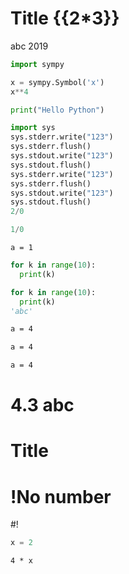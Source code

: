 # Title {{2*3}}

abc 2019

```python
import sympy
```

```python
x = sympy.Symbol('x')
x**4
```

```python
print("Hello Python")
```

```python
import sys
sys.stderr.write("123")
sys.stderr.flush()
sys.stdout.write("123")
sys.stdout.flush()
sys.stderr.write("123")
sys.stderr.flush()
sys.stdout.write("123")
sys.stdout.flush()
2/0
```

```python
1/0
```

~~~
a = 1
~~~

```python
for k in range(10):
  print(k)
```

```python
for k in range(10):
  print(k)
'abc'
```

~~~bash file
a = 4
~~~

~~~bash terminal
a = 4
~~~

~~~bash
a = 4
~~~

# 4.3 abc

# Title

# !No number

#!


```python
x = 2
```

```pytnon
4 * x
```
